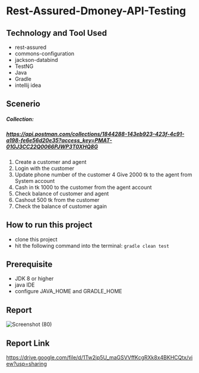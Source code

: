 # Rest-Assured-Dmoney-API-Testing


## Technology and Tool Used
- rest-assured
- commons-configuration
- jackson-databind
- TestNG
- Java
- Gradle
- intellij idea 

## Scenerio
##### Collection:
##### https://api.postman.com/collections/1844288-143eb923-423f-4c91-a198-fe6e56d20e35?access_key=PMAT-01GJ3CC22Q0066PJWP3T0XHQ8G
1. Create a customer and agent
2. Login with the customer
3. Update phone number of the customer
4 Give 2000 tk to the agent from System account
5. Cash in tk 1000 to the customer  from the agent account
6. Check balance of customer and agent
7. Cashout 500 tk from the customer
8. Check the balance of customer again

## How to run this project
- clone this project
- hit the following command into the terminal:
  `gradle clean test`

## Prerequisite
- JDK 8 or higher
- java IDE
- configure JAVA_HOME and GRADLE_HOME

## Report
![Screenshot (80)](https://user-images.githubusercontent.com/29010350/205562180-f5e0b666-cbe7-4489-8d6b-ecab0a38de4d.png)


## Report Link
https://drive.google.com/file/d/1Tw2ip5U_maGSVVffKcgRXk8x4BKHCQtx/view?usp=sharing

